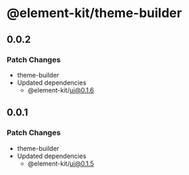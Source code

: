 # @element-kit/theme-builder

## 0.0.2

### Patch Changes

- theme-builder
- Updated dependencies
  - @element-kit/ui@0.1.6

## 0.0.1

### Patch Changes

- theme-builder
- Updated dependencies
  - @element-kit/ui@0.1.5
